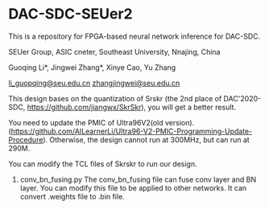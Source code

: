 # DAC-SDC-SEUer2


This is a repository for FPGA-based neural network inference for DAC-SDC. 

SEUer Group, ASIC cneter, Southeast University, Nnajing, China

Guoqing Li*, Jingwei Zhang*, Xinye Cao, Yu Zhang

li_guopqing@seu.edu.cn   zhangjingwei@seu.edu.cn 

This design bases on the quantization of Srskr (the 2nd place of DAC'2020-SDC, https://github.com/jiangwx/SkrSkr), you will get a better result. 

You need to update the PMIC of Ultra96V2(old version). (https://github.com/AILearnerLi/Ultra96-V2-PMIC-Programming-Update-Procedure). Otherwise, the design cannot run at 300MHz, but can run at 290M.

You can modify the TCL files of Skrskr to run our design.



1. conv_bn_fusing.py
   The conv_bn_fusing file can fuse conv layer and BN layer. You can modify this file to be applied to other networks. It can convert .weights file to .bin file.
   


